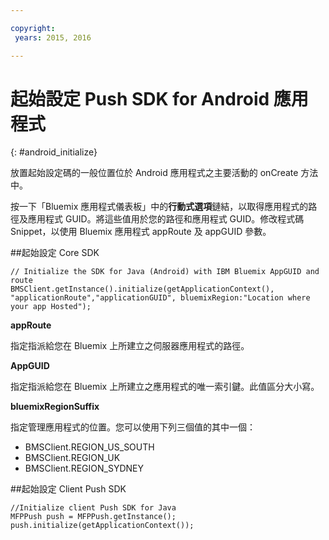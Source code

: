 ```yaml
---

copyright:
 years: 2015, 2016

---
```


# 起始設定 Push SDK for Android 應用程式
{: #android_initialize}

放置起始設定碼的一般位置位於 Android 應用程式之主要活動的 onCreate 方法中。

按一下「Bluemix 應用程式儀表板」中的**行動式選項**鏈結，以取得應用程式的路徑及應用程式 GUID。將這些值用於您的路徑和應用程式 GUID。修改程式碼 Snippet，以使用 Bluemix 應用程式 appRoute 及 appGUID 參數。


##起始設定 Core SDK

```
// Initialize the SDK for Java (Android) with IBM Bluemix AppGUID and route
BMSClient.getInstance().initialize(getApplicationContext(), "applicationRoute","applicationGUID", bluemixRegion:"Location where your app Hosted");
```


**appRoute**

指定指派給您在 Bluemix 上所建立之伺服器應用程式的路徑。

**AppGUID**

指定指派給您在 Bluemix 上所建立之應用程式的唯一索引鍵。此值區分大小寫。

**bluemixRegionSuffix**

指定管理應用程式的位置。您可以使用下列三個值的其中一個：

- BMSClient.REGION_US_SOUTH
- BMSClient.REGION_UK
- BMSClient.REGION_SYDNEY

##起始設定 Client Push SDK

```
//Initialize client Push SDK for Java
MFPPush push = MFPPush.getInstance();
push.initialize(getApplicationContext());
```
